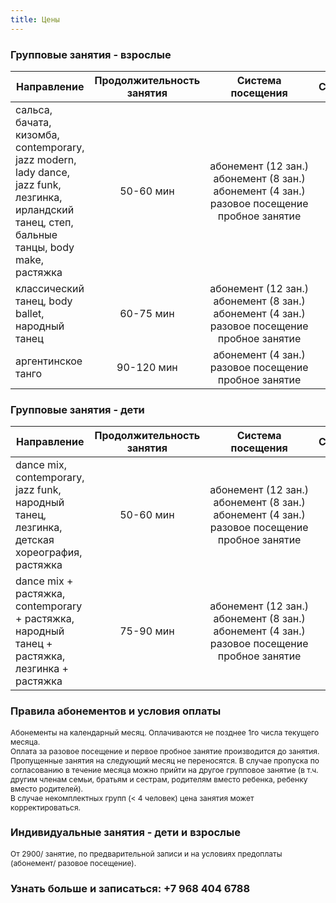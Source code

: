 ```yaml
---
title: Цены
---
```


### Групповые занятия - взрослые

| Направление                                                                              | Продолжительность занятия |                          Система посещения                          |        Стоимость         |
| ---------------------------------------------------------------------------------------- | :-----------------------: | :-----------------------------------------------------------------: | :----------------------: |
| сальса, бачата, кизомба, сontemporary, <br>jazz modern, lady dance, jazz funk, <br>лезгинка, ирландский танец, степ, <br>бальные танцы, body make, растяжка|       50-60 мин          | <nobr>абонемент (12 зан.)<br>абонемент (8 зан.)<br>абонемент (4 зан.)<br>разовое посещение<br>пробное занятие | 9600₽<br>7200₽<br>4000₽<br>1300₽<br>600₽   |
| классический танец, body ballet, <br>народный танец                                           |        60-75 мин            | <nobr>абонемент (12 зан.)<br>абонемент (8 зан.)<br>абонемент (4 зан.)<br>разовое посещение<br>пробное занятие | 13200₽<br>9600₽<br>5200₽<br>1800₽<br>800₽ |
| аргентинское танго                                           |        90-120 мин            | <nobr>абонемент (4 зан.)<br>разовое посещение<br>пробное занятие                       | 6000₽<br>2000₽<br>1000₽  |
  
  
### Групповые занятия - дети

| Направление                                                                              | Продолжительность занятия |                          Система посещения                          |        Стоимость         |
| ---------------------------------------------------------------------------------------- | :-----------------------: | :-----------------------------------------------------------------: | :----------------------: |
| dance mix, contemporary, jazz funk,    <br>народный танец, лезгинка, <br>детская хореография, растяжка|       50-60 мин          | <nobr>абонемент (12 зан.)<br>абонемент (8 зан.)<br>абонемент (4 зан.)<br>разовое посещение<br>пробное занятие | 8400₽<br>6400₽<br>3600₽<br>1300₽<br>600₽   |
| dance mix + растяжка, <br>contemporary + растяжка, <br>народный танец + растяжка, <br>лезгинка + растяжка                                           |        75-90 мин            | <nobr>абонемент (12 зан.)<br>абонемент (8 зан.)<br>абонемент (4 зан.)<br>разовое посещение<br>пробное занятие | 13200₽<br>9600₽<br>5200₽<br>1800₽<br>800₽  |


 
### Правила абонементов и условия оплаты

<p style="font-size: 12px;">Абонементы на календарный месяц. Оплачиваются не позднее 1го числа текущего месяца.<br>
Оплата за разовое посещение и первое пробное занятие производится до занятия.<br>
Пропущенные занятия на следующий месяц не переносятся. В случае пропуска по согласованию в течение месяца можно прийти на другое групповое занятие (в т.ч. другим членам семьи, братьям и сестрам, родителям вместо ребенка, ребенку вместо родителей).<br>
В случае некомплектных групп (< 4 человек) цена занятия может корректироваться.<br></p>
  
### Индивидуальные занятия - дети и взрослые

<p style="font-size: 12px;">От 2900/ занятие, по предварительной записи и на условиях предоплаты (абонемент/ разовое посещение).</p>


### Узнать больше и записаться: +7 968 404 6788
